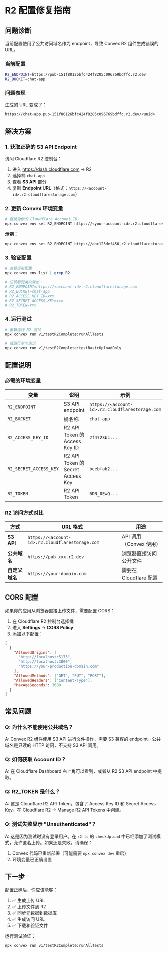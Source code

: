 # R2 配置修复指南

## 问题诊断

当前配置使用了公共访问域名作为 endpoint，导致 Convex R2 组件生成错误的 URL。

### 当前配置
```bash
R2_ENDPOINT=https://pub-151f80126bfc424f8205c096769bdffc.r2.dev
R2_BUCKET=chat-app
```

### 问题表现
生成的 URL 变成了：
```
https://chat-app.pub-151f80126bfc424f8205c096769bdffc.r2.dev/<uuid>
```

## 解决方案

### 1. 获取正确的 S3 API Endpoint

访问 Cloudflare R2 控制台：
1. 进入 https://dash.cloudflare.com → R2
2. 选择桶 `chat-app`
3. 查看 **S3 API** 部分
4. 复制 **Endpoint URL**（格式：`https://<account-id>.r2.cloudflarestorage.com`）

### 2. 更新 Convex 环境变量

```bash
# 替换为你的 Cloudflare Account ID
npx convex env set R2_ENDPOINT https://<your-account-id>.r2.cloudflarestorage.com
```

**示例：**
```bash
npx convex env set R2_ENDPOINT https://abc123def456.r2.cloudflarestorage.com
```

### 3. 验证配置

```bash
# 查看当前配置
npx convex env list | grep R2

# 应该看到类似输出：
# R2_ENDPOINT=https://<account-id>.r2.cloudflarestorage.com
# R2_BUCKET=chat-app
# R2_ACCESS_KEY_ID=xxx
# R2_SECRET_ACCESS_KEY=xxx
# R2_TOKEN=xxx
```

### 4. 运行测试

```bash
# 重新运行 R2 测试
npx convex run v1/testR2Complete:runAllTests

# 或运行单个测试
npx convex run v1/testR2Complete:testBasicUploadOnly
```

## 配置说明

### 必需的环境变量

| 变量 | 说明 | 示例 |
|------|------|------|
| `R2_ENDPOINT` | S3 API endpoint | `https://<account-id>.r2.cloudflarestorage.com` |
| `R2_BUCKET` | 桶名称 | `chat-app` |
| `R2_ACCESS_KEY_ID` | R2 API Token 的 Access Key ID | `2f4723bc...` |
| `R2_SECRET_ACCESS_KEY` | R2 API Token 的 Secret Access Key | `bcebfab2...` |
| `R2_TOKEN` | R2 API Token | `6DN_0EwQ...` |

### R2 访问方式对比

| 方式 | URL 格式 | 用途 |
|------|----------|------|
| **S3 API** | `https://<account-id>.r2.cloudflarestorage.com` | API 调用（Convex 使用） |
| **公共域名** | `https://pub-xxx.r2.dev` | 浏览器直接访问公开文件 |
| **自定义域名** | `https://your-domain.com` | 需要在 Cloudflare 配置 |

## CORS 配置

如果你的应用从浏览器直接上传文件，需要配置 CORS：

1. 在 Cloudflare R2 控制台选择桶
2. 进入 **Settings** → **CORS Policy**
3. 添加以下配置：

```json
[
  {
    "AllowedOrigins": [
      "http://localhost:5173",
      "http://localhost:3000",
      "https://your-production-domain.com"
    ],
    "AllowedMethods": ["GET", "PUT", "POST"],
    "AllowedHeaders": ["Content-Type"],
    "MaxAgeSeconds": 3600
  }
]
```

## 常见问题

### Q: 为什么不能使用公共域名？
A: Convex R2 组件使用 S3 API 进行文件操作，需要 S3 兼容的 endpoint。公共域名是只读的 HTTP 访问，不支持 S3 API 调用。

### Q: 如何获取 Account ID？
A: 在 Cloudflare Dashboard 右上角可以看到，或者从 R2 S3 API endpoint 中提取。

### Q: R2_TOKEN 是什么？
A: 这是 Cloudflare R2 API Token，包含了 Access Key ID 和 Secret Access Key。在 Cloudflare R2 → Manage R2 API Tokens 中创建。

### Q: 测试失败显示 "Unauthenticated"？
A: 这是因为测试时没有登录用户。在 `r2.ts` 的 `checkUpload` 中已经添加了测试模式，允许匿名上传。如果还是失败，请确保：
1. Convex 代码已重新部署（可能需要 `npx convex dev` 重启）
2. 环境变量已正确设置

## 下一步

配置正确后，你应该能够：
1. ✅ 生成上传 URL
2. ✅ 上传文件到 R2
3. ✅ 同步元数据到数据库
4. ✅ 生成访问 URL
5. ✅ 下载和验证文件

运行测试验证：
```bash
npx convex run v1/testR2Complete:runAllTests
```
